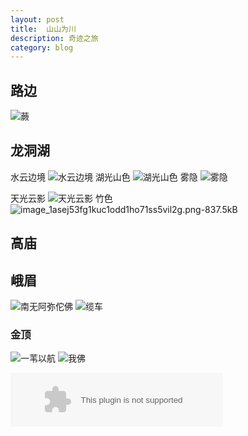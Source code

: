 ```yaml
---
layout: post
title:  山山为川  
description: 奇迹之旅 
category: blog
---
```




## 路边
![蕨][2]

## 龙洞湖
水云边境
![水云边境][3]
湖光山色
![湖光山色][4]
雾隐
![雾隐][5]

天光云影
![天光云影][6]
竹色
![image_1asej53fg1kuc1odd1ho71ss5vil2g.png-837.5kB][7]

## 高庙
## 峨眉
![南无阿弥佗佛][8]
![缆车][9]
### 金顶
![一苇以航][10]
![我佛][11]

<embed src="http://music.163.com/style/swf/widget.swf?sid=27672422&type=2&auto=1&width=320&height=66" width="340" height="86"  allowNetworking="all"></embed>

  [1]: http://music.163.com/#/m/song?id=27672422&userid=117033646
  [2]: http://static.zybuluo.com/sixijinling/91ll9ptoe5gq3ugrz4v1zgkg/image_1asejjnl21uhkh2914hk7911cj69.png
  [3]: http://static.zybuluo.com/sixijinling/h020myfoin4gg48t7u13oma8/image_1aseis3hljmj1dtt1dn4pni16ici.png
  [4]: http://static.zybuluo.com/sixijinling/obulxhd9016ltrhos3ziitj8/image_1asej9t63id3quh1l3t1nucska2t.png
  [5]: http://static.zybuluo.com/sixijinling/p5pphgjx222ux9l5cvms1thg/image_1asejbvp61rn61uiq1dmi11cajso3a.png
  [6]: http://static.zybuluo.com/sixijinling/mwscsud5770j1c0343t5cbz1/image_1asej3e9p1s2fq59s5q1bp5vn823.png
  [7]: http://static.zybuluo.com/sixijinling/9u9wm30h2p0eyii0msgtjh9n/image_1asej53fg1kuc1odd1ho71ss5vil2g.png
  [8]: http://static.zybuluo.com/sixijinling/uk8yv75bj4ivvh90alq4lynf/image_1asejs5tb12b8137s1q421o8ia1120.png
  [9]: http://static.zybuluo.com/sixijinling/bv2a95lmquho6iedbq270fxy/image_1asejr5f2g9h1i0113mb51vmm91j.png
  [10]: http://static.zybuluo.com/sixijinling/rcy1fc7mbv439x8x6tb2j7hf/image_1asek0jge89gtco83h1tn7144r2d.png
  [11]: http://static.zybuluo.com/sixijinling/d7uw1o655gdd80y5z3e7opyd/image_1asek3cnak0kmcaiqkrlq11552q.png
